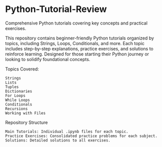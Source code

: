 # Python-Tutorial-Review
Comprehensive Python tutorials covering key concepts and practical exercises.


This repository contains beginner-friendly Python tutorials organized by topics, including Strings, Loops, Conditionals, and more. Each topic includes step-by-step explanations, practice exercises, and solutions to reinforce learning. Designed for those starting their Python journey or looking to solidify foundational concepts.

Topics Covered:

    Strings
    Lists
    Tuples
    Dictionaries
    For Loops
    While Loops
    Conditionals
    Recursions
    Working with Files   

Repository Structure

    Main Tutorials: Individual .ipynb files for each topic.
    Practice Exercises: Consolidated practice problems for each subject.
    Solutions: Detailed solutions to all exercises.
